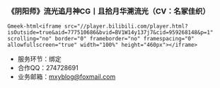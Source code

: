 ### 《阴阳师》流光追月神CG丨且拾月华溯流光（CV：名冢佳织）

`Gmeek-html<iframe src="//player.bilibili.com/player.html?isOutside=true&aid=777510686&bvid=BV1W14y137j7&cid=959268148&p=1" scrolling="no" border="0" frameborder="no" framespacing="0" allowfullscreen="true" width="100%" height="460px"></iframe>`

- 服务环节：绑定
- 合作QQ：274728691
- 业务邮箱：mxyblog@foxmail.com

<!-- ##{"timestamp":1673353513}## -->